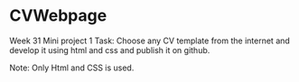 # CVWebpage
Week 31 Mini project 1
Task: 
Choose any CV template from the internet and develop it using html and css and publish it on github. 

Note: Only Html and CSS is used.
